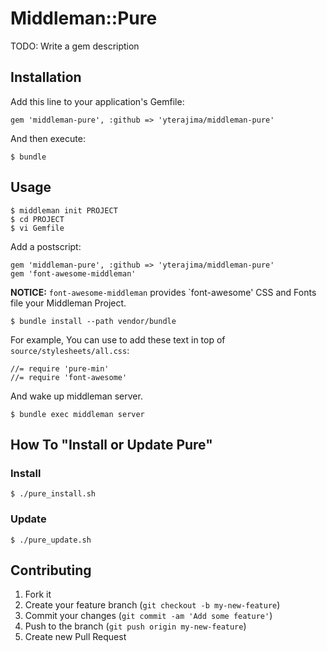 # Middleman::Pure

TODO: Write a gem description

## Installation

Add this line to your application's Gemfile:

    gem 'middleman-pure', :github => 'yterajima/middleman-pure'

And then execute:

    $ bundle

## Usage

    $ middleman init PROJECT
    $ cd PROJECT 
    $ vi Gemfile 

Add a postscript: 

    gem 'middleman-pure', :github => 'yterajima/middleman-pure'
    gem 'font-awesome-middleman'

__NOTICE:__ `font-awesome-middleman` provides `font-awesome' CSS and Fonts file your Middleman Project.

    $ bundle install --path vendor/bundle

For example, You can use to add these text in top of `source/stylesheets/all.css`:

    //= require 'pure-min'
    //= require 'font-awesome'

And wake up middleman server.

    $ bundle exec middleman server

## How To "Install or Update Pure"

### Install 

    $ ./pure_install.sh 

### Update 

    $ ./pure_update.sh

## Contributing

1. Fork it
2. Create your feature branch (`git checkout -b my-new-feature`)
3. Commit your changes (`git commit -am 'Add some feature'`)
4. Push to the branch (`git push origin my-new-feature`)
5. Create new Pull Request
